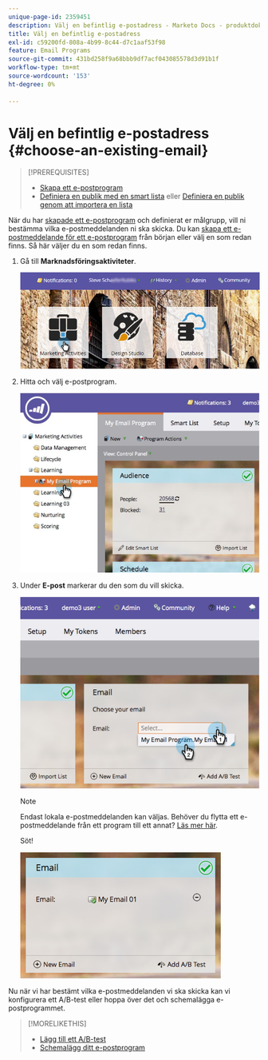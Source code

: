```yaml
---
unique-page-id: 2359451
description: Välj en befintlig e-postadress - Marketo Docs - produktdokumentation
title: Välj en befintlig e-postadress
exl-id: c59200fd-808a-4b99-8c44-d7c1aaf53f98
feature: Email Programs
source-git-commit: 431bd258f9a68bbb9df7acf043085578d3d91b1f
workflow-type: tm+mt
source-wordcount: '153'
ht-degree: 0%

---
```


# Välj en befintlig e-postadress {#choose-an-existing-email}

>[!PREREQUISITES]
>
>* [Skapa ett e-postprogram](/help/marketo/product-docs/email-marketing/email-programs/creating-an-email-program/create-an-email-program.md)
>* [Definiera en publik med en smart lista](/help/marketo/product-docs/email-marketing/email-programs/managing-people-in-email-programs/define-an-audience-with-a-smart-list.md) eller [Definiera en publik genom att importera en lista](/help/marketo/product-docs/email-marketing/email-programs/managing-people-in-email-programs/define-an-audience-by-importing-a-list.md)

När du har [skapade ett e-postprogram](/help/marketo/product-docs/email-marketing/email-programs/creating-an-email-program/create-an-email-program.md) och definierat er målgrupp, vill ni bestämma vilka e-postmeddelanden ni ska skicka. Du kan [skapa ett e-postmeddelande för ett e-postprogram](/help/marketo/product-docs/email-marketing/email-programs/email-program-actions/create-an-email-for-an-email-program.md) från början eller välj en som redan finns. Så här väljer du en som redan finns.

1. Gå till **Marknadsföringsaktiviteter**.

   ![](assets/login-marketing-activities.png)

1. Hitta och välj e-postprogram.

   ![](assets/selectemailprogram.jpg)

1. Under **E-post** markerar du den som du vill skicka.

   ![](assets/image2014-9-12-11-3a28-3a10.png)

   >[!NOTE]
   >
   >Endast lokala e-postmeddelanden kan väljas. Behöver du flytta ett e-postmeddelande från ett program till ett annat? [Läs mer här](/help/marketo/product-docs/email-marketing/email-programs/email-program-actions/move-an-email.md).

   Söt!

   ![](assets/image2014-9-12-11-3a28-3a51.png)

Nu när vi har bestämt vilka e-postmeddelanden vi ska skicka kan vi konfigurera ett A/B-test eller hoppa över det och schemalägga e-postprogrammet.

>[!MORELIKETHIS]
>
>* [Lägg till ett A/B-test](/help/marketo/product-docs/email-marketing/email-programs/email-program-actions/email-test-a-b-test/add-an-a-b-test.md)
>* [Schemalägg ditt e-postprogram](/help/marketo/product-docs/email-marketing/email-programs/email-program-actions/schedule-your-email-program.md)
